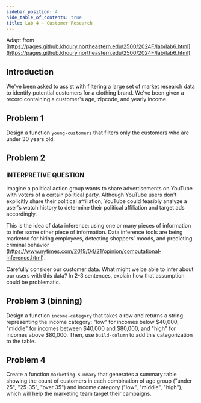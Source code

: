 ```yaml
---
sidebar_position: 4
hide_table_of_contents: true
title: Lab 4 — Customer Research
---
```


Adapt from [https://pages.github.khoury.northeastern.edu/2500/2024F/lab/lab6.html](https://pages.github.khoury.northeastern.edu/2500/2024F/lab/lab6.html)


## Introduction
We've been asked to assist with filtering a large set of market research data to identify potential customers for a clothing brand. We've been given a record containing a customer's age, zipcode, and yearly income.

## Problem 1
Design a function `young-customers` that filters only the customers who are under 30 years old.

## Problem 2
### INTERPRETIVE QUESTION

Imagine a political action group wants to share advertisements on YouTube with voters of a certain political party. Although YouTube users don't explicitly share their political affiliation, YouTube could feasibly analyze a user's watch history to determine their political affiliation and target ads accordingly.

This is the idea of data inference: using one or many pieces of information to infer some other piece of information. Data inference tools are being marketed for hiring employees, detecting shoppers' moods, and predicting criminal behavior (https://www.nytimes.com/2019/04/21/opinion/computational-inference.html).

Carefully consider our customer data. What might we be able to infer about our users with this data? In 2-3 sentences, explain how that assumption could be problematic.

## Problem 3 (binning)
Design a function `income-category` that takes a row and returns a string representing the income category: "low" for incomes below $40,000, "middle" for incomes between $40,000 and $80,000, and "high" for incomes above $80,000. 
Then, use `build-column` to add this categorization to the table.

## Problem 4
Create a function `marketing-summary` that generates a summary table showing the count of customers in each combination of age group ("under 25", "25-35", "over 35") and income category ("low", "middle", "high"), which will help the marketing team target their campaigns.

